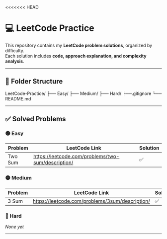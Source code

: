 <<<<<<< HEAD
# 💻 LeetCode Practice

This repository contains my **LeetCode problem solutions**, organized by difficulty.  
Each solution includes **code, approach explanation, and complexity analysis**.

---

## 📁 Folder Structure

LeetCode-Practice/
├── Easy/
├── Medium/
├── Hard/
├──.gitignore
└── README.md

---

## ✅ Solved Problems

### 🟢 Easy

| Problem | LeetCode Link | Solution |
|---------|---------------|----------|
| Two Sum | https://leetcode.com/problems/two-sum/description/ | ✅ |

### 🟡 Medium

| Problem | LeetCode Link | Solution |
|---------|---------------|----------|
|  3 Sum  | https://leetcode.com/problems/3sum/description/ | ✅ |

### 🔴 Hard

_None yet_

---
